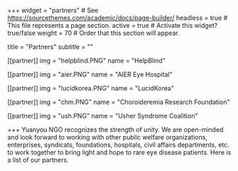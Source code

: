+++
widget = "partners"  # See https://sourcethemes.com/academic/docs/page-builder/
headless = true  # This file represents a page section.
active = true  # Activate this widget? true/false
weight = 70  # Order that this section will appear.

title = "Partners"
subtitle = ""

[[partner]]
  img = "helpblind.PNG"
  name = "HelpBlind"

[[partner]]
  img = "aier.PNG"
  name = "AIER Eye Hospital"

[[partner]]
  img = "lucidkorea.PNG"
  name = "LucidKorea"

[[partner]]
  img = "chm.PNG"
  name = "Choroideremia Research Foundation"

[[partner]]
  img = "ush.PNG"
  name = "Usher Syndrome Coalition"  
  
  
+++
Yuanyou NGO recognizes the strength of unity.
We are open-minded and look forward to working with other public welfare organizations, enterprises, syndicats, foundations, hospitals, civil affairs departments, etc. to work together to bring light and hope to rare eye disease patients. 
Here is a list of our partners.

